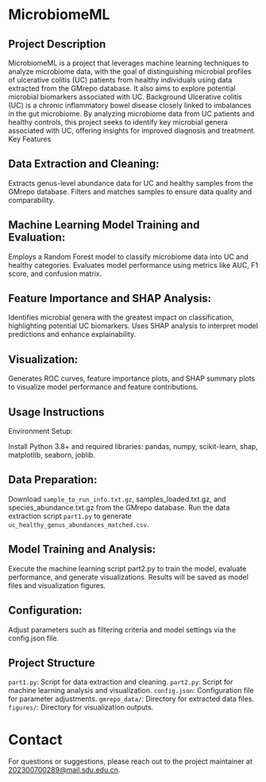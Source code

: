 # MicrobiomeML

## Project Description
MicrobiomeML is a project that leverages machine learning techniques to analyze microbiome data, with the goal of distinguishing microbial profiles of ulcerative colitis (UC) patients from healthy individuals using data extracted from the GMrepo database. It also aims to explore potential microbial biomarkers associated with UC.
Background
Ulcerative colitis (UC) is a chronic inflammatory bowel disease closely linked to imbalances in the gut microbiome. By analyzing microbiome data from UC patients and healthy controls, this project seeks to identify key microbial genera associated with UC, offering insights for improved diagnosis and treatment.
Key Features

## Data Extraction and Cleaning:

Extracts genus-level abundance data for UC and healthy samples from the GMrepo database.
Filters and matches samples to ensure data quality and comparability.


## Machine Learning Model Training and Evaluation:

Employs a Random Forest model to classify microbiome data into UC and healthy categories.
Evaluates model performance using metrics like AUC, F1 score, and confusion matrix.


## Feature Importance and SHAP Analysis:

Identifies microbial genera with the greatest impact on classification, highlighting potential UC biomarkers.
Uses SHAP analysis to interpret model predictions and enhance explainability.


## Visualization:

Generates ROC curves, feature importance plots, and SHAP summary plots to visualize model performance and feature contributions.



## Usage Instructions

Environment Setup:

Install Python 3.8+ and required libraries: pandas, numpy, scikit-learn, shap, matplotlib, seaborn, joblib.


## Data Preparation:

Download ``sample_to_run_info.txt.gz``, samples_loaded.txt.gz, and species_abundance.txt.gz from the GMrepo database.
Run the data extraction script ``part1.py`` to generate ``uc_healthy_genus_abundances_matched.csv``.


## Model Training and Analysis:

Execute the machine learning script part2.py to train the model, evaluate performance, and generate visualizations.
Results will be saved as model files and visualization figures.


## Configuration:

Adjust parameters such as filtering criteria and model settings via the config.json file.



## Project Structure

``part1.py``: Script for data extraction and cleaning.
``part2.py``: Script for machine learning analysis and visualization.
``config.json``: Configuration file for parameter adjustments.
``gmrepo_data/``: Directory for extracted data files.
``figures/``: Directory for visualization outputs.

# Contact
For questions or suggestions, please reach out to the project maintainer at 202300700289@mail.sdu.edu.cn.
